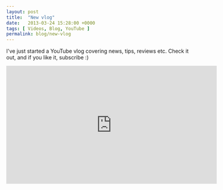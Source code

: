 ```yaml
---
layout: post
title:  "New vlog"
date:   2013-03-24 15:28:00 +0000
tags: [ Videos, Blog, YouTube ]
permalink: blog/new-vlog
---
```

I've just started a YouTube vlog covering news, tips, reviews etc. Check it out, and if you like it, subscribe :)

<iframe width="560" height="315" src="https://www.youtube.com/embed/FWj0zlnJ-Qg" frameborder="0" allowfullscreen></iframe>
